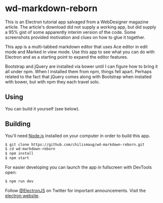 # wd-markdown-reborn
This is an Electron tutorial app salvaged from a WebDesigner magazine article. The article's download did not supply a working app, but did supply a 95% gist of some apparently interim version of the code. Some screenshots provided motivation and clues on how to glue it together.

This app is a multi-tabbed markdown editor that uses Ace editor in edit mode and Marked in view mode. Use this app to see what you can do with Electron and as a starting point to expand the editor features.

Bootstrap and jQuery are installed via bower until I can figure how to bring it all under npm. When I installed them from npm, things fell apart. Perhaps related to the fact that jQuery comes along with Bootstrap when installed with bower, but with npm they each travel solo.


## Using

You can build it yourself (see below).

## Building

You'll need [Node.js](https://nodejs.org) installed on your computer in order to build this app.

```bash
$ git clone https://github.com/chilismaug/wd-markdown-reborn.git
$ cd wd-markdown-reborn
$ npm install
$ npm start
```

For easier developing you can launch the app in fullscreen with DevTools open:

```bash
$ npm run dev
```
 

Follow [@ElectronJS](https://twitter.com/electronjs) on Twitter for important
announcements. Visit the [electron website](http://electron.atom.io).
